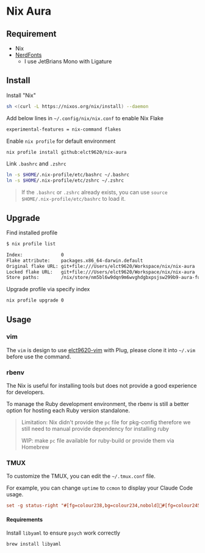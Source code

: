 Nix Aura
===

## Requirement

* Nix
* [NerdFonts](https://github.com/ryanoasis/nerd-fonts/tree/master)
    * I use JetBrians Mono with Ligature

## Install

Install "Nix"

```bash
sh <(curl -L https://nixos.org/nix/install) --daemon
```

Add below lines in `~/.config/nix/nix.conf` to enable Nix Flake

```bash
experimental-features = nix-command flakes
```

Enable `nix profile` for default environment

```bash
nix profile install github:elct9620/nix-aura
```

Link `.bashrc` and `.zshrc`

```bash
ln -s $HOME/.nix-profile/etc/bashrc ~/.bashrc
ln -s $HOME/.nix-profile/etc/zshrc ~/.zshrc
```

> If the `.bashrc` or `.zshrc` already exists, you can use `source $HOME/.nix-profile/etc/bashrc` to load it.

## Upgrade

Find installed profile

```bash
$ nix profile list

Index:              0
Flake attribute:    packages.x86_64-darwin.default
Original flake URL: git+file:///Users/elct9620/Workspace/nix/nix-aura
Locked flake URL:   git+file:///Users/elct9620/Workspace/nix/nix-aura
Store paths:        /nix/store/nm5bl6w9dqn9m6wvghdgbxpsjsw299b9-aura-full
```

Upgrade profile via specify index

```bash
nix profile upgrade 0
```

## Usage

### vim

The `vim` is design to use [elct9620-vim](https://github.com/elct9620/elct9620-vim) with Plug, please clone it into `~/.vim` before use the command.

### rbenv

The Nix is useful for installing tools but does not provide a good experience for developers.

To manage the Ruby development environment, the rbenv is still a better option for hosting each Ruby version standalone.

> Limitation: Nix didn't provide the `pc` file for pkg-config therefore we still need to manual provide dependency for installing ruby
>
> WIP: make `pc` file available for ruby-build or provide them via Homebrew

### TMUX

To customize the TMUX, you can edit the `~/.tmux.conf` file.

For example, you can change `uptime` to `ccmon` to display your Claude Code usage.

```conf
set -g status-right "#[fg=colour238,bg=colour234,nobold]#[fg=colour245,bg=colour238] #(ccmon --format '💰 @daily_cost / @daily_plan_usage') #[fg=colour252]#[fg=colour235,bg=colour252,bold] Time: %H:%M "
```

#### Requirements

Install `libyaml` to ensure `psych` work correctly

```bash
brew install libyaml
```
